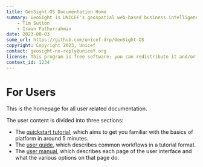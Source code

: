 ```yaml
---
title: GeoSight-OS Documentation Home 
summary: GeoSight is UNICEF's geospatial web-based business intelligence platform.
    - Tim Sutton
    - Irwan Fathurrahman
date: 2023-08-03
some_url: https://github.com/unicef-drp/GeoSight-OS
copyright: Copyright 2023, Unicef
contact: geosight-no-reply@unicef.org
license: This program is free software; you can redistribute it and/or modify it under the terms of the GNU Affero General Public License as published by the Free Software Foundation; either version 3 of the License, or (at your option) any later version.
context_id: 1234
---
```


# For Users
<!-- To Be Populated -->

This is the homepage for all user related documentation.

The user content is divided into three sections:

* The [quickstart tutorial](quickstart/index.md), which aims to get you familiar with the basics of platform in around 5 minutes.
* The [user guide](guide/index.md), which describes common workflows in a tutorial format.
* The [user manual](manual/index.md), which describes each page of the user interface and what the various options on that page do.
